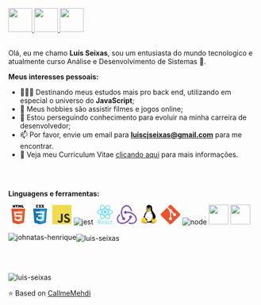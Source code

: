 <a href="https://github.com/luiseixas" target="_blank">
  <img src="https://cdn.iconscout.com/icon/free/png-256/github-108-438008.png" width="48px" height="48px">
</a> 
<a href="https://www.instagram.com/luiscjseixas/" target="_blank">
  <img src="https://cdn.icon-icons.com/icons2/1211/PNG/512/1491579602-yumminkysocialmedia36_83067.png" width="48px" height="48px">
</a>  
<a href="https://www.linkedin.com/in/luis-seixas/" target="_blank">
  <img src="https://i.ibb.co/Kx2GSrT/linkedin.png" width="48px" height="48px">
</a>

<br />
<br />

Olá, eu me chamo **Luís Seixas**, sou um entusiasta do mundo tecnologico e atualmente curso Análise e Desenvolvimento de Sistemas 🚀. 

**Meus interesses pessoais:**

- 👨🏽‍💻 Destinando meus estudos mais pro back end, utilizando em especial o universo do **JavaScript**; 
- 🤔 Meus hobbies são assistir filmes e jogos online;
- 💼 Estou perseguindo conhecimento para evoluir na minha carreira de desenvolvedor;
- 📫 Por favor, envie um email para **luiscjseixas@gmail.com** para me encontrar.
- 📝 Veja meu Curriculum Vitae <a href="https://gitconnected.com/luiseixas/resume" target="_blank">clicando aqui</a> para mais informações.

<br />
<br />

**Linguagens e ferramentas:**  

<p align="left">
  <img src="https://raw.githubusercontent.com/devicons/devicon/master/icons/html5/html5-original-wordmark.svg" alt="html5" width="40" height="40"/> 
  <img src="https://raw.githubusercontent.com/devicons/devicon/master/icons/css3/css3-original-wordmark.svg" alt="css3" width="40" height="40"/> 
  <img src="https://raw.githubusercontent.com/devicons/devicon/master/icons/javascript/javascript-original.svg" alt="javascript" width="40" height="40"/> 
  <img src="https://www.learnstorybook.com/intro-to-storybook/logo-jest.png" alt="jest" width="40" height="40" />
  <img src="https://raw.githubusercontent.com/devicons/devicon/master/icons/react/react-original-wordmark.svg" alt="react" width="40" height="40"/> 
  <img src="https://raw.githubusercontent.com/devicons/devicon/master/icons/redux/redux-original.svg" alt="redux" width="40" height="40"/>
  <img src="https://raw.githubusercontent.com/devicons/devicon/master/icons/linux/linux-original.svg" alt="linux" width="40" height="40" />
  <img src="https://raw.githubusercontent.com/devicons/devicon/master/icons/git/git-original.svg" alt="git" width="40" height="40"/>
  <img src="https://cdn.iconscout.com/icon/free/png-256/node-js-1174925.png" alt="node" width="40" height="40">
  <img src="https://cdn.jsdelivr.net/gh/devicons/devicon/icons/typescript/typescript-original.svg" alt=""typescript width="40" height="40" />
  <img src="https://cdn.jsdelivr.net/gh/devicons/devicon/icons/docker/docker-original.svg" width="40" height="40" />
</p>

<div>
  <p>
    <img align="left" src="https://github-readme-stats.vercel.app/api?username=luiseixas&count_private=true&show_icons=true&theme=dracula&icon_color=268bd2&title_color=268bd2" alt="johnatas-henrique" />
  </p>
</div>
<div>
  <p>
    <img align="center" src="https://github-readme-stats.vercel.app/api/top-langs/?username=luiseixas&layout=compact&theme=dracula&title_color=268bd2" alt="luis-seixas" />
  </p>
</div> 

<br />
<br />

<p align="left"> <img src="https://komarev.com/ghpvc/?username=luiseixas" alt="luis-seixas" /> </p>

⭐️ Based on [CallmeMehdi](https://github.com/CallmeMehdi)
